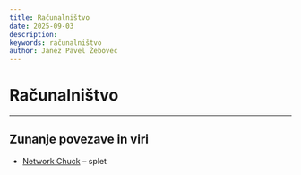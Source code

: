 ```yaml
---
title: Računalništvo
date: 2025-09-03
description: 
keywords: računalništvo
author: Janez Pavel Žebovec
---
```


# Računalništvo

---

## Zunanje povezave in viri

- [Network Chuck](https://www.youtube.com/@NetworkChuck) – splet
